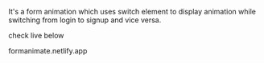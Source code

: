 It's a form animation which uses switch element to display animation while switching from login to signup and vice versa.

check live below

formanimate.netlify.app
